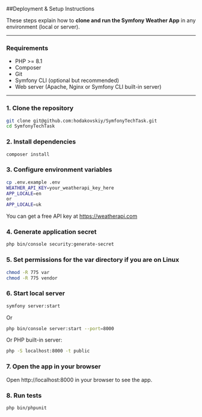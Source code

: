 ##Deployment & Setup Instructions

These steps explain how to **clone and run the Symfony Weather App** in any environment (local or server).

---

### Requirements

- PHP >= 8.1
- Composer
- Git
- Symfony CLI (optional but recommended)
- Web server (Apache, Nginx or Symfony CLI built-in server)

---

### 1. Clone the repository

```bash
git clone git@github.com:hodakovskiy/SymfonyTechTask.git
cd SymfonyTechTask
```

### 2. Install dependencies

```bash
composer install
```

### 3. Configure environment variables

```bash
cp .env.example .env
WEATHER_API_KEY=your_weatherapi_key_here
APP_LOCALE=en
or
APP_LOCALE=uk
```

You can get a free API key at https://weatherapi.com

### 4. Generate application secret

```bash
php bin/console security:generate-secret
```

### 5. Set permissions for the var directory if you are on Linux

```bash
chmod -R 775 var
chmod -R 775 vendor
```

### 6. Start local server

```bash
symfony server:start
```

Or

```bash
php bin/console server:start --port=8000
```

Or PHP built-in server:

```bash
php -S localhost:8000 -t public
```

### 7. Open the app in your browser

Open http://localhost:8000 in your browser to see the app.

### 8. Run tests

```bash
php bin/phpunit
```
